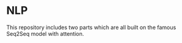 # NLP
This repository includes two parts which are all built on the famous Seq2Seq model with attention.
